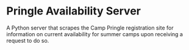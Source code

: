 # Pringle Availability Server
A Python server that scrapes the Camp Pringle registration site for information on current availability for summer camps upon receiving a request to do so.
